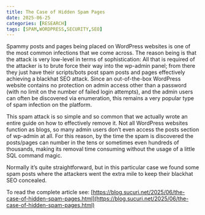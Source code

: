```yaml
---
title: The Case of Hidden Spam Pages
date: 2025-06-25
categories: [RESEARCH]
tags: [SPAM,WORDPRESS,SECURITY,SEO]
---
```


Spammy posts and pages being placed on WordPress websites is one of the most common infections that we come across. The reason being is that the attack is very low-level in terms of sophistication: All that is required of the attacker is to brute force their way into the wp-admin panel; from there they just have their scripts/bots post spam posts and pages effectively achieving a blackhat SEO attack. Since an out-of-the-box WordPress website contains no protection on admin access other than a password (with no limit on the number of failed login attempts), and the admin users can often be discovered via enumeration, this remains a very popular type of spam infection on the platform.

This spam attack is so simple and so common that we actually wrote an entire guide on how to effectively remove it. Not all WordPress websites function as blogs, so many admin users don’t even access the posts section of wp-admin at all. For this reason, by the time the spam is discovered the posts/pages can number in the tens or sometimes even hundreds of thousands, making its removal time consuming without the usage of a little SQL command magic.

Normally it’s quite straightforward, but in this particular case we found some spam posts where the attackers went the extra mile to keep their blackhat SEO concealed. 

To read the complete article see:
[https://blog.sucuri.net/2025/06/the-case-of-hidden-spam-pages.html](https://blog.sucuri.net/2025/06/the-case-of-hidden-spam-pages.html)
